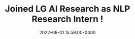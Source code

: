 ---
layout: post
date: 2022-08-01 15:59:00-0400
title: Joined LG AI Research as NLP Research Intern !
inline: false
---